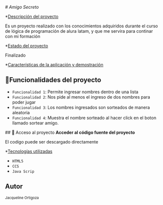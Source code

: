 <em> # Amigo Secreto </em>

*[Descripción del proyecto](#descripción-del-proyecto)
<p>Es un proyecto realizado con los conocimientos adquiridos durante el curso de lógica de programación de alura latam, y que me servira para continar con mi formación</p>

*[Estado del proyecto](#Estado-del-proyecto)
<p>Finalizado</p>

*[Características de la aplicación y demostración](#Características-de-la-aplicación)
## :hammer:Funcionalidades del proyecto
- `Funcionalidad 1`: Permite ingresar nombres dentro de una lista
- `Funcionalidad 2`: Nos pide al menos el ingreso de dos nombres para poder jugar 
- `Funcionalidad 3`: Los nombres ingresados son sorteados de manera aleatoria
- `Funcionalidad 4`: Muestra el nombre sorteado al hacer click en el boton llamado sortear amigo.
  
\## 📁 Acceso al proyecto
**Acceder al código fuente del proyecto**
<p>El codigo puede ser descargado directamente</p>

*[Tecnologías utilizadas](#tecnologías-utilizadas)
- `HTML5`
- `CCS`
- `Java Scrip`

## Autor
<sub>Jacqueline Ortigoza</sub>

